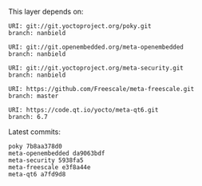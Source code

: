 This layer depends on:

    URI: git://git.yoctoproject.org/poky.git
    branch: nanbield

    URI: git://git.openembedded.org/meta-openembedded
    branch: nanbield

    URI: git://git.yoctoproject.org/meta-security.git
    branch: nanbield

    URI: https://github.com/Freescale/meta-freescale.git
    branch: master

    URI: https://code.qt.io/yocto/meta-qt6.git
    branch: 6.7

Latest commits:

    poky 7b8aa378d0
    meta-openembedded da9063bdf
    meta-security 5938fa5
    meta-freescale e3f8a44e
    meta-qt6 a7fd9d8
